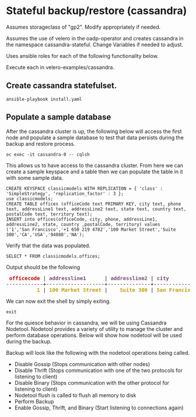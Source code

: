 # Stateful backup/restore (cassandra)
Assumes storageclass of "gp2". Modify appropriately if needed.

Assumes the use of velero in the oadp-operator and creates cassandra
in the namespace cassandra-stateful. Change Variables if needed to adjust.

Uses ansible roles for each of the following functionality below.

Execute each in velero-examples/cassandra.
## Create cassandra statefulset.
```
ansible-playbook install.yaml
```
## Populate a sample database
After the cassandra cluster is up, the following below
will access the first node and populate a sample database to test that
data persists during the backup and restore
process.
```
oc exec -it cassandra-0 -- cqlsh
```
This allows us to have access to the cassandra cluster. From here we can create a sample
keyspace and a table then we can populate the table in it with some sample data.
```
CREATE KEYSPACE classicmodels WITH REPLICATION = { 'class' : 'SimpleStrategy', 'replication_factor' : 3 };
use classicmodels;
CREATE TABLE offices (officeCode text PRIMARY KEY, city text, phone text, addressLine1 text, addressLine2 text, state text, country text, postalCode text, territory text);
INSERT into offices(officeCode, city, phone, addressLine1, addressLine2, state, country ,postalCode, territory) values
('1','San Francisco','+1 650 219 4782','100 Market Street','Suite 300','CA','USA','94080','NA');
```
Verify that the data was populated.
```
SELECT * FROM classicmodels.offices;
```
Output should be the following
<pre> <font color="#CC0000"><b>officecode</b></font> | <font color="#75507B"><b>addressline1</b></font>      | <font color="#75507B"><b>addressline2</b></font> | <font color="#75507B"><b>city</b></font>          | <font color="#75507B"><b>country</b></font> | <font color="#75507B"><b>phone</b></font>           | <font color="#75507B"><b>postalcode</b></font> | <font color="#75507B"><b>state</b></font> | <font color="#75507B"><b>territory</b></font>
------------+-------------------+--------------+---------------+---------+-----------------+------------+-------+-----------
          <font color="#C4A000"><b>1</b></font> | <font color="#C4A000"><b>100 Market Street</b></font> |    <font color="#C4A000"><b>Suite 300</b></font> | <font color="#C4A000"><b>San Francisco</b></font> |     <font color="#C4A000"><b>USA</b></font> | <font color="#C4A000"><b>+1 650 219 4782</b></font> |      <font color="#C4A000"><b>94080</b></font> |    <font color="#C4A000"><b>CA</b></font> |        <font color="#C4A000"><b>NA</b></font>
</pre>
We can now exit the shell by simply exiting.
```
exit
```
For the quiesce behavior in cassandra, we will be using Cassandra Nodetool. Nodetool provides
a variety of utility to manage the cluster and perform database operations. Below will show how nodetool will be
used during the backup.

Backup will look like the following with the nodetool operations being called.
* Disable Gossip (Stops communication with other nodes)
* Disable Thrift (Stops communication with one of the two protocols for listening to client)
* Disable Binary (Stops communication with the other protocol for listening to client)
* Nodetool flush is called to flush all memory to disk
* Perform Backup
* Enable Gossip, Thrift, and Binary (Start listening to connections again)
